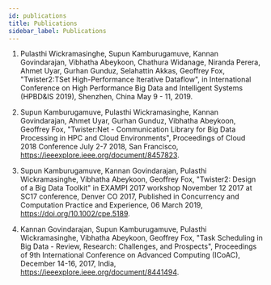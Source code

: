 ```yaml
---
id: publications
title: Publications
sidebar_label: Publications
---
```


1. Pulasthi Wickramasinghe, Supun Kamburugamuve, Kannan Govindarajan, Vibhatha Abeykoon, Chathura Widanage, Niranda Perera, Ahmet Uyar, Gurhan Gunduz, Selahattin Akkas, Geoffrey Fox, "Twister2:TSet High-Performance Iterative Dataflow", in International Conference on High Performance Big Data and Intelligent Systems (HPBD&IS 2019), Shenzhen, China May 9 - 11, 2019.

2. Supun Kamburugamuve, Pulasthi Wickramasinghe, Kannan Govindarajan, Ahmet Uyar, Gurhan Gunduz, Vibhatha Abeykoon, Geoffrey Fox, "Twister:Net - Communication Library for Big Data Processing in HPC and Cloud Environments", Proceedings of Cloud 2018 Conference July 2-7 2018, San Francisco, https://ieeexplore.ieee.org/document/8457823.

3. Supun Kamburugamuve, Kannan Govindarajan, Pulasthi Wickramasinghe, Vibhatha Abeykoon, Geoffrey Fox, "Twister2: Design of a Big Data Toolkit" in  EXAMPI 2017 workshop November 12 2017 at SC17  conference, Denver CO 2017, Published in Concurrency and Computation Practice and Experience, 06 March 2019, https://doi.org/10.1002/cpe.5189.

4. Kannan Govindarajan, Supun Kamburugamuve, Pulasthi Wickramasinghe, Vibhatha Abeykoon, Geoffrey Fox, "Task Scheduling in Big Data - Review, Research: Challenges, and Prospects", Proceedings of 9th International Conference on Advanced Computing (ICoAC), December 14-16, 2017, India, https://ieeexplore.ieee.org/document/8441494.

